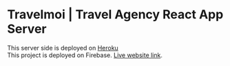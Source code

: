 # Travelmoi | Travel Agency React App Server

This server side is deployed on [Heroku](https://still-tor-10790.herokuapp.com) \
This project is deployed on Firebase. [Live website link](https://travelmoi-react-app.web.app/).
